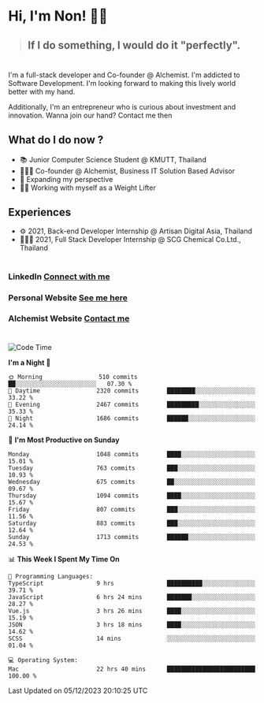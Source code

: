 # Hi, I'm Non! 🖐🏻

> ## If I do something, I would do it "perfectly".

#

I'm a full-stack developer and Co-founder @ Alchemist. I'm addicted to Software Development. I'm looking forward to making this lively world better with my hand.

Additionally, I'm an entrepreneur who is curious about investment and innovation. Wanna join our hand? Contact me then

## What do I do now ?

- 📚 Junior Computer Science Student @ KMUTT, Thailand
- 🧑🏻‍💻 Co-founder @ Alchemist, Business IT Solution Based Advisor
- 🌈 Expanding my perspective
- 🏋🏻 Working with myself as a Weight Lifter

## Experiences

- ⚙️ 2021, Back-end Developer Internship @ Artisan Digital Asia, Thailand
- 🧑🏻‍💻 2021, Full Stack Developer Internship @ SCG Chemical Co.Ltd., Thailand

#

### LinkedIn [Connect with me](https://www.linkedin.com/in/non-nontra/)

### Personal Website [See me here](https://nonnontra.com/)

### Alchemist Website [Contact me](https://alchemist-softwarehouse.co/)

#

<!--START_SECTION:waka-->
![Code Time](http://img.shields.io/badge/Code%20Time-3%2C385%20hrs%201%20min-blue)

**I'm a Night 🦉** 

```text
🌞 Morning                510 commits         ██░░░░░░░░░░░░░░░░░░░░░░░   07.30 % 
🌆 Daytime                2320 commits        ████████░░░░░░░░░░░░░░░░░   33.22 % 
🌃 Evening                2467 commits        █████████░░░░░░░░░░░░░░░░   35.33 % 
🌙 Night                  1686 commits        ██████░░░░░░░░░░░░░░░░░░░   24.14 % 
```
📅 **I'm Most Productive on Sunday** 

```text
Monday                   1048 commits        ████░░░░░░░░░░░░░░░░░░░░░   15.01 % 
Tuesday                  763 commits         ███░░░░░░░░░░░░░░░░░░░░░░   10.93 % 
Wednesday                675 commits         ██░░░░░░░░░░░░░░░░░░░░░░░   09.67 % 
Thursday                 1094 commits        ████░░░░░░░░░░░░░░░░░░░░░   15.67 % 
Friday                   807 commits         ███░░░░░░░░░░░░░░░░░░░░░░   11.56 % 
Saturday                 883 commits         ███░░░░░░░░░░░░░░░░░░░░░░   12.64 % 
Sunday                   1713 commits        ██████░░░░░░░░░░░░░░░░░░░   24.53 % 
```


📊 **This Week I Spent My Time On** 

```text
💬 Programming Languages: 
TypeScript               9 hrs               ██████████░░░░░░░░░░░░░░░   39.71 % 
JavaScript               6 hrs 24 mins       ███████░░░░░░░░░░░░░░░░░░   28.27 % 
Vue.js                   3 hrs 26 mins       ████░░░░░░░░░░░░░░░░░░░░░   15.19 % 
JSON                     3 hrs 18 mins       ████░░░░░░░░░░░░░░░░░░░░░   14.62 % 
SCSS                     14 mins             ░░░░░░░░░░░░░░░░░░░░░░░░░   01.04 % 

💻 Operating System: 
Mac                      22 hrs 40 mins      █████████████████████████   100.00 % 
```


 Last Updated on 05/12/2023 20:10:25 UTC
<!--END_SECTION:waka-->
